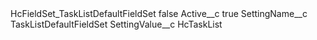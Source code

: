 <?xml version="1.0" encoding="UTF-8"?>
<CustomMetadata xmlns="http://soap.sforce.com/2006/04/metadata" xmlns:xsi="http://www.w3.org/2001/XMLSchema-instance" xmlns:xsd="http://www.w3.org/2001/XMLSchema">
    <label>HcFieldSet_TaskListDefaultFieldSet</label>
    <protected>false</protected>
    <values>
        <field>Active__c</field>
        <value xsi:type="xsd:boolean">true</value>
    </values>
    <values>
        <field>SettingName__c</field>
        <value xsi:type="xsd:string">TaskListDefaultFieldSet</value>
    </values>
    <values>
        <field>SettingValue__c</field>
        <value xsi:type="xsd:string">HcTaskList</value>
    </values>
</CustomMetadata>
